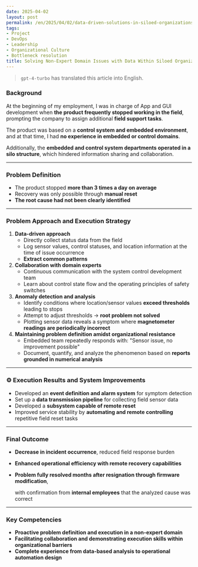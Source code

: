 ```yaml
---
date: 2025-04-02
layout: post
permalink: /en/2025/04/02/data-driven-solutions-in-siloed-organizations.html
tags:
- Project
- DevOps
- Leadership
- Organizational Culture
- Bottleneck resolution
title: Solving Non-Expert Domain Issues with Data Within Siloed Organizational Structures
---
```

> `gpt-4-turbo` has translated this article into English.

### Background

At the beginning of my employment, I was in charge of App and GUI development when **the product frequently stopped working in the field**, prompting the company to assign additional **field support tasks**.

The product was based on a **control system and embedded environment**, and at that time, I had **no experience in embedded or control domains**.

Additionally, the **embedded and control system departments operated in a silo structure**, which hindered information sharing and collaboration.

---

### Problem Definition

- The product stopped **more than 3 times a day on average**
- Recovery was only possible through **manual reset**
- **The root cause had not been clearly identified**

---

### Problem Approach and Execution Strategy

1. **Data-driven approach**
    - Directly collect status data from the field
    - Log sensor values, control statuses, and location information at the time of issue occurrence
    - **Extract common patterns**
2. **Collaboration with domain experts**
    - Continuous communication with the system control development team
    - Learn about control state flow and the operating principles of safety switches
3. **Anomaly detection and analysis**
    - Identify conditions where location/sensor values **exceed thresholds** leading to stops
    - Attempt to adjust thresholds → **root problem not solved**
    - Plotting sensor data reveals a symptom where **magnetometer readings are periodically incorrect**
4. **Maintaining problem definition amidst organizational resistance**
    - Embedded team repeatedly responds with: "Sensor issue, no improvement possible"
    - Document, quantify, and analyze the phenomenon based on **reports grounded in numerical analysis**

---

### ⚙️ Execution Results and System Improvements

- Developed an **event definition and alarm system** for symptom detection
- Set up a **data transmission pipeline** for collecting field sensor data
- Developed a **subsystem capable of remote reset**
- Improved service stability by **automating and remote controlling** repetitive field reset tasks

---

### Final Outcome

- **Decrease in incident occurrence**, reduced field response burden
- **Enhanced operational efficiency with remote recovery capabilities**
- **Problem fully resolved months after resignation through firmware modification**,

    with confirmation from **internal employees** that the analyzed cause was correct
    

---

### Key Competencies

- **Proactive problem definition and execution in a non-expert domain**
- **Facilitating collaboration and demonstrating execution skills within organizational barriers**
- **Complete experience from data-based analysis to operational automation design**